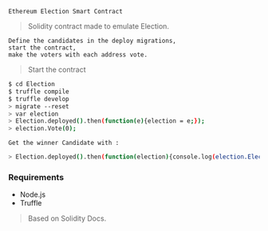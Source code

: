     Ethereum Election Smart Contract

>   Solidity contract made to emulate Election.

    Define the candidates in the deploy migrations,
    start the contract,
    make the voters with each address vote.

> Start the contract
```sh
$ cd Election
$ truffle compile
$ truffle develop
> migrate --reset
> var election
> Election.deployed().then(function(e){election = e;});
> election.Vote(0);
```

    Get the winner Candidate with :
```sh
> Election.deployed().then(function(election){console.log(election.ElectionWinner.call();)});
```


### Requirements
- Node.js
- Truffle

> Based on Solidity Docs.